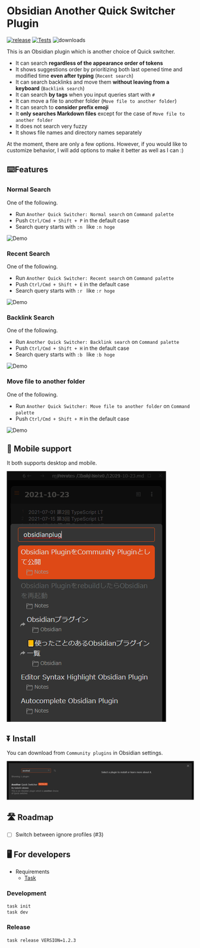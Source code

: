 # Obsidian Another Quick Switcher Plugin

[![release](https://img.shields.io/github/release/tadashi-aikawa/obsidian-another-quick-switcher.svg)](https://github.com/tadashi-aikawa/obsidian-another-quick-switcher/releases/latest)
[![Tests](https://github.com/tadashi-aikawa/obsidian-another-quick-switcher/workflows/Tests/badge.svg)](https://github.com/tadashi-aikawa/obsidian-another-quick-switcher/actions)
![downloads](https://img.shields.io/github/downloads/tadashi-aikawa/obsidian-another-quick-switcher/total)

This is an Obsidian plugin which is another choice of Quick switcher.

- It can search **regardless of the appearance order of tokens**
- It shows suggestions order by prioritizing both last opened time and modified time **even after typing** (`Recent search`)
- It can search backlinks and move them **without leaving from a keyboard** (`Backlink search`)
- It can search **by tags** when you input queries start with `#`
- It can move a file to another folder (`Move file to another folder`)
- It can search to **consider prefix emoji**
- It **only searches Markdown files** except for the case of `Move file to another folder`
- It does not search very fuzzy
- It shows file names and directory names separately

At the moment, there are only a few options. However, if you would like to customize behavior, I will add options to make it better as well as I can :)

## ⌨️Features

### Normal Search

One of the following.

- Run `Another Quick Switcher: Normal search` on `Command palette`
- Push `Ctrl/Cmd + Shift + P` in the default case
- Search query starts with `:n ` like `:n hoge`

![Demo](https://raw.githubusercontent.com/tadashi-aikawa/obsidian-another-quick-switcher/master/demo/normal.gif)

### Recent Search

One of the following.

- Run `Another Quick Switcher: Recent search` on `Command palette`
- Push `Ctrl/Cmd + Shift + E` in the default case
- Search query starts with `:r ` like `:r hoge`

![Demo](https://raw.githubusercontent.com/tadashi-aikawa/obsidian-another-quick-switcher/master/demo/recent.gif)

### Backlink Search

One of the following.

- Run `Another Quick Switcher: Backlink search` on `Command palette`
- Push `Ctrl/Cmd + Shift + H` in the default case
- Search query starts with `:b ` like `:b hoge`

![Demo](https://raw.githubusercontent.com/tadashi-aikawa/obsidian-another-quick-switcher/master/demo/backlink.gif)

### Move file to another folder

One of the following.

- Run `Another Quick Switcher: Move file to another folder` on `Command palette`
- Push `Ctrl/Cmd + Shift + M` in the default case

![Demo](https://raw.githubusercontent.com/tadashi-aikawa/obsidian-another-quick-switcher/master/demo/move-to-folder.gif)

## 📱 Mobile support

It both supports desktop and mobile.

![img_1.png](demo/img_1.png)

## ⏬ Install

You can download from `Community plugins` in Obsidian settings.

![img.png](demo/img.png)

## 🛣 Roadmap

- [ ] Switch between ignore profiles (#3)

## 🖥️ For developers

- Requirements
  - [Task]

### Development

```console
task init
task dev
```

### Release

```console
task release VERSION=1.2.3
```

[task]: https://github.com/go-task/task
